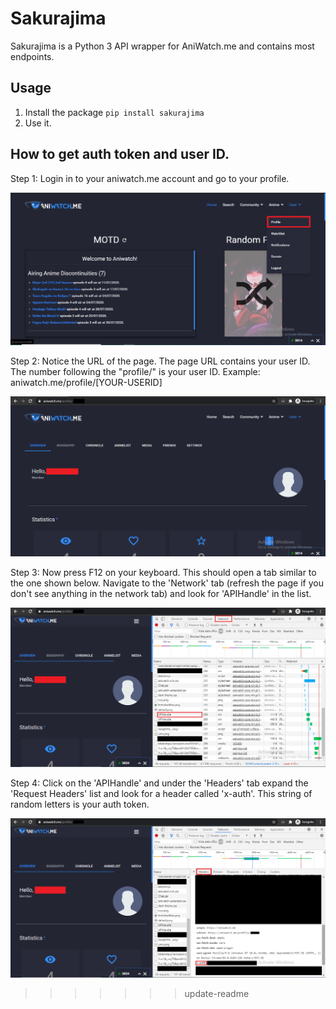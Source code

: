# Sakurajima
Sakurajima is a Python 3 API wrapper for AniWatch.me and contains most endpoints.
## Usage
1. Install the package `pip install sakurajima`
2. Use it.


## How to get auth token and user ID.
Step 1:
Login in to your aniwatch.me account and go to your profile.

![Step 1](docs/images/Step_1.png)


Step 2:
Notice the URL of the page. The page URL contains your user ID. 
The number following the "profile/" is your user ID.
Example: aniwatch.me/profile/[YOUR-USERID]

![Step 2](docs/images/Step_2.png)


Step 3:
Now press F12 on your keyboard. This should open a tab similar to the one shown below. Navigate to the 'Network' tab (refresh the page if you don't see anything in the network tab) and look for 'APIHandle' in the list.

![Step 3](docs/images/Step_3.png) 


Step 4:
Click on the 'APIHandle' and under the 'Headers' tab expand the 'Request Headers' list and look for a header called 'x-auth'. This string of random letters is your auth token.

![Step 4](docs/images/Step_4.png) 
>>>>>>> update-readme
